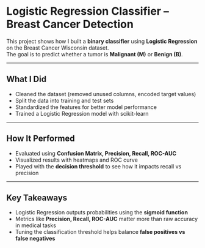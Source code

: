 # Logistic Regression Classifier – Breast Cancer Detection

This project shows how I built a **binary classifier** using **Logistic Regression** on the Breast Cancer Wisconsin dataset.  
The goal is to predict whether a tumor is **Malignant (M)** or **Benign (B)**.

---

## What I Did
- Cleaned the dataset (removed unused columns, encoded target values)  
- Split the data into training and test sets  
- Standardized the features for better model performance  
- Trained a Logistic Regression model with scikit-learn  

---

## How It Performed
- Evaluated using **Confusion Matrix, Precision, Recall, ROC-AUC**  
- Visualized results with heatmaps and ROC curve  
- Played with the **decision threshold** to see how it impacts recall vs precision  

---

## Key Takeaways
- Logistic Regression outputs probabilities using the **sigmoid function**  
- Metrics like **Precision, Recall, ROC-AUC** matter more than raw accuracy in medical tasks  
- Tuning the classification threshold helps balance **false positives vs false negatives**  
